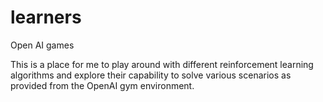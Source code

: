 # learners
Open AI games

This is a place for me to play around with different reinforcement learning algorithms and explore their capability to solve various scenarios as provided from the OpenAI gym environment. 
